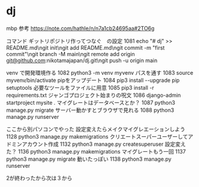 # dj
mbp
参考
https://note.com/hathle/n/n7a1cb24695aa#2TO6g

コマンド
ギットリポジトリ作ってつなぐ　の設定
1081  echo "# dj" >> README.md\ngit init\ngit add README.md\ngit commit -m "first commit"\ngit branch -M main\ngit remote add origin git@github.com:nikotamajapan/dj.git\ngit push -u origin main

venv で開発環境作る
 1082  python3 -m venv myvenv
 パスを通す
 1083  source myvenv/bin/activate
 pipをアップデート
 1084  pip3 install --upgrade pip setuptools
 必要なツールをファイルに用意
 1085  pip3 install -r requirements.txt
 ジャンゴプロジェクト始まりの呪文
 1086  django-admin startproject mysite .
 マイグレートはデータベースとか？
 1087  python3 manage.py migrate
 サーバー動かすとブラウザで見れる
 1088  python3 manage.py runserver
 
 ここから別パソコンでやった
 設定変えたらメイクマイグレエーションしよう
 1128  python3 manage.py makemigrations
 クリエートスーパーユーザーしてアドミンアカウント作成
 1132  python3 manage.py createsuperuser
 設定変えた？
 1136  python3 manage.py makemigrations
 マイグレートもう一回
 1137  python3 manage.py migrate
 動いたっぽい
 1138  python3 manage.py runserver
 
 2が終わったから次は３から
